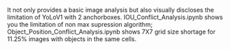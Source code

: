 It not only provides a basic image analysis but also visually discloses the limitation of YoLoV1 with 2 anchorboxes. IOU_Conflict_Analysis.ipynb shows you the limitation of non max supression algorithm; Object_Position_Conflict_Analysis.ipynb shows 7X7 grid size shortage for 11.25% images with objects in the same cells.